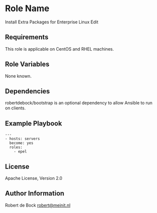 Role Name
=========

Install Extra Packages for Enterprise Linux Edit

Requirements
------------

This role is applicable on CentOS and RHEL machines.

Role Variables
--------------

None known.

Dependencies
------------

robertdebock/bootstrap is an optional dependency to allow Ansible to run on clients.

Example Playbook
----------------

```
---
- hosts: servers
  become: yes
  roles:
    - epel
```

License
-------

Apache License, Version 2.0

Author Information
------------------

Robert de Bock <robert@meinit.nl>
